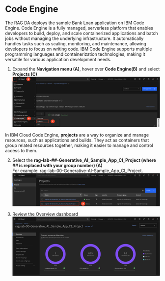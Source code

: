 # Code Engine

The RAG DA deploys the sample Bank Loan application on IBM Code Engine. Code Engine is a fully managed, serverless platform that enables developers to build, deploy, and scale containerized applications and batch jobs without managing the underlying infrastructure. It automatically handles tasks such as scaling, monitoring, and maintenance, allowing developers to focus on writing code. IBM Code Engine supports multiple programming languages and containerization technologies, making it versatile for various application development needs.

1. Expand the **Navigation menu (A)**, hover over **Code Engine(B)** and select **Projects (C)**
![alt text](../images/1.5.1-n.png)

In IBM Cloud Code Engine, **projects** are a way to organize and manage resources, such as applications and builds. They act as containers that group related resources together, making it easier to manage and control access to them. 

2. Select the **rag-lab-##-Generative_AI_Sample_App_CI_Project (where ## is replaced with your group number) (A)** <br>
For example: rag-lab-00-Generative-AI-Sample_App_CI_Project. 
![alt text](../images/1.5.2-n.png)

3. Review the Overview dashboard 
![alt text](../images/1.5.3-n.png)